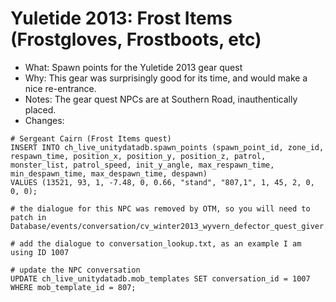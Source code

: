 # Yuletide 2013: Frost Items (Frostgloves, Frostboots, etc)

* What: Spawn points for the Yuletide 2013 gear quest
* Why: This gear was surprisingly good for its time, and would make a nice re-entrance.
* Notes: The gear quest NPCs are at Southern Road, inauthentically placed.
* Changes:
```
# Sergeant Cairn (Frost Items quest)
INSERT INTO ch_live_unitydatadb.spawn_points (spawn_point_id, zone_id, respawn_time, position_x, position_y, position_z, patrol, monster_list, patrol_speed, init_y_angle, max_respawn_time, min_despawn_time, max_despawn_time, despawn)
VALUES (13521, 93, 1, -7.48, 0, 0.66, "stand", "807,1", 1, 45, 2, 0, 0, 0);

# the dialogue for this NPC was removed by OTM, so you will need to patch in Database/events/conversation/cv_winter2013_wyvern_defector_quest_giver.xml

# add the dialogue to conversation_lookup.txt, as an example I am using ID 1007

# update the NPC conversation
UPDATE ch_live_unitydatadb.mob_templates SET conversation_id = 1007 WHERE mob_template_id = 807;
```
